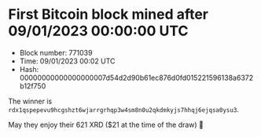 # First Bitcoin block mined after 09/01/2023 00:00:00 UTC

* Block number: 771039
* Time: 09/01/2023 00:02 UTC
* Hash: 00000000000000000007d54d2d90b61ec876d0fd015221596138a6372b12f750

The winner is `rdx1qspepevu9hcgshzt6wjarrgrhqp3w4sm8n0u2qkdmkyjs7hhqj6ejqsa0ysu3`.

May they enjoy their 621 XRD ($21 at the time of the draw) 🙏